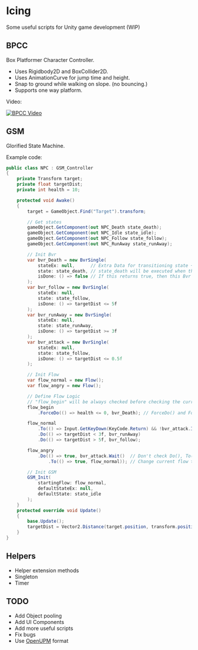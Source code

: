 # Icing

Some useful scripts for Unity game development (WIP)

## BPCC

Box Platformer Character Controller.

- Uses Rigidbody2D and BoxCollider2D.
- Uses AnimationCurve for jump time and height.
- Snap to ground while walking on slope. (no bouncing.)
- Supports one way platform.

Video:

[![BPCC Video](https://i.imgur.com/1YLaxbR.png)](https://www.youtube.com/watch?v=INcRnxI3td4&feature=youtu.be)

## GSM

Glorified State Machine.

Example code:

```cs
public class NPC : GSM_Controller
{
    private Transform target;
    private float targetDist;
    private int health = 10;

    protected void Awake()
    {
        target = GameObject.Find("Target").transform;

        // Get states
        gameObject.GetComponent(out NPC_Death state_death);
        gameObject.GetComponent(out NPC_Idle state_idle);
        gameObject.GetComponent(out NPC_Follow state_follow);
        gameObject.GetComponent(out NPC_RunAway state_runAway);

        // Init Bvr
        var bvr_Death = new BvrSingle(
            stateEx: null,      // Extra Data for transitioning state + Additional state action.
            state: state_death, // state_death will be executed when this Bvr is currently active.
            isDone: () => false // If this returns true, then this Bvr is finished.
        );
        var bvr_follow = new BvrSingle(
            stateEx: null,
            state: state_follow,
            isDone: () => targetDist <= 5f
        );
        var bvr_runAway = new BvrSingle(
            stateEx: null,
            state: state_runAway,
            isDone: () => targetDist >= 3f
        );
        var bvr_attack = new BvrSingle(
            stateEx: null,
            state: state_follow,
            isDone: () => targetDist <= 0.5f
        );

        // Init Flow
        var flow_normal = new Flow();
        var flow_angry = new Flow();

        // Define Flow Logic
        // "flow_begin" will be always checked before checking the current flow.
        flow_begin
            .ForceDo(() => health <= 0, bvr_Death); // ForceDo() and ForceTo() will be always checked even when Bvr.Wait() is not finished.

        flow_normal
            .To(() => Input.GetKeyDown(KeyCode.Return) && !bvr_attack.IsFinished, flow_angry) // Press Enter to change current flow to flow_angry.
            .Do(() => targetDist < 3f, bvr_runAway)
            .Do(() => targetDist > 5f, bvr_follow);

        flow_angry
            .Do(() => true, bvr_attack.Wait()  // Don't check Do(), To() until bvr_attack is finished.
                .To(() => true, flow_normal)); // Change current flow to flow_normal after bvr_attack is finished.

        // Init GSM
        GSM_Init(
            startingFlow: flow_normal,
            defaultStateEx: null,
            defaultState: state_idle
        );
    }
    protected override void Update()
    {
        base.Update();
        targetDist = Vector2.Distance(target.position, transform.position);
    }
}
```

## Helpers

- Helper extension methods
- Singleton
- Timer

## TODO

- Add Object pooling
- Add UI Components
- Add more useful scripts
- Fix bugs
- Use [OpenUPM](https://openupm.com) format
